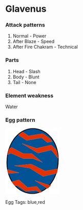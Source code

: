 # Glavenus

### Attack patterns
1. Normal - Power
2. After Blaze - Speed
3. After Fire Chakram - Technical

### Parts
1. Head - Slash
2. Body - Blunt
3. Tail - None

### Element weakness
Water 

### Egg pattern
![image info](../assets/glavenus.png)

Egg Tags: blue,red